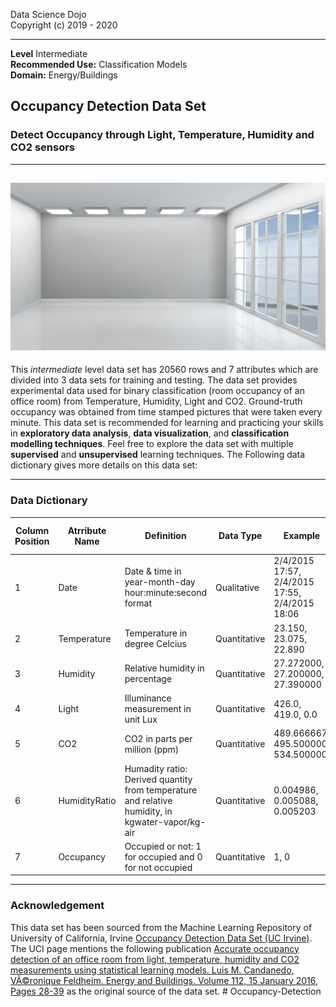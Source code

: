 Data Science Dojo <br/>
Copyright (c) 2019 - 2020

---

**Level** Intermediate <br/>
**Recommended Use:** Classification Models<br/>
**Domain:** Energy/Buildings<br/> 

## Occupancy Detection Data Set 

### Detect Occupancy through Light, Temperature, Humidity and CO2 sensors


---
![](O6YGSH0.jpg)
---

This *intermediate* level data set has 20560 rows and 7 attributes which are divided into 3 data sets for training and testing.
The data set provides experimental data used for binary classification (room occupancy of an office room) from Temperature, Humidity, Light and CO2. 
Ground-truth occupancy was obtained from time stamped pictures that were taken every minute.
This data set is recommended for learning and practicing your skills in **exploratory data analysis**, **data visualization**, and **classification modelling techniques**. 
Feel free to explore the data set with multiple **supervised** and **unsupervised** learning techniques. 
The Following data dictionary gives more details on this data set:

---

### Data Dictionary 

| Column   Position 	| Atrribute Name 	| Definition                                                                                           	| Data Type    	| Example                                        	| % Null Ratios 	|
|-------------------	|----------------	|------------------------------------------------------------------------------------------------------	|--------------	|------------------------------------------------	|---------------	|
| 1                 	| Date           	| Date & time in year-month-day hour:minute:second format                                              	| Qualitative  	| 2/4/2015 17:57, 2/4/2015 17:55, 2/4/2015 18:06		 	| 0             	|
| 2                 	| Temperature    	| Temperature in degree Celcius                                                                        	| Quantitative 	| 23.150, 23.075, 22.890                         	| 0             	|
| 3                 	| Humidity       	| Relative humidity in percentage                                                                      	| Quantitative 	| 27.272000, 27.200000, 27.390000                	| 0             	|
| 4                 	| Light          	| Illuminance measurement in unit Lux                                                                  	| Quantitative 	| 426.0, 419.0, 0.0	                              	| 0             	|
| 5                 	| CO2            	| CO2 in parts per million (ppm)                                                                       	| Quantitative 	| 489.666667,   495.500000, 534.500000           	| 0             	|
| 6                 	| HumidityRatio  	| Humadity ratio:  Derived quantity from temperature and   relative humidity, in kgwater-vapor/kg-air  	| Quantitative 	| 0.004986, 0.005088, 0.005203                   	| 0             	|
| 7                 	| Occupancy      	| Occupied or not: 1 for occupied and 0 for not occupied                                               	| Quantitative 	| 1, 0                                           	| 0             	|


---

### Acknowledgement


This data set has been sourced from the Machine Learning Repository of University of California, Irvine [Occupancy Detection Data Set (UC Irvine)](https://archive.ics.uci.edu/ml/datasets/Occupancy+Detection+#). The UCI page mentions the following publication [Accurate occupancy detection of an office room from light, temperature, humidity and CO2 measurements using statistical learning models. Luis M. Candanedo, VÃ©ronique Feldheim. Energy and Buildings. Volume 112, 15 January 2016, Pages 28-39](https://www.researchgate.net/profile/Luis_Candanedo_Ibarra/publication/285627413_Accurate_occupancy_detection_of_an_office_room_from_light_temperature_humidity_and_CO2_measurements_using_statistical_learning_models/links/5b1d843ea6fdcca67b690c28/Accurate-occupancy-detection-of-an-office-room-from-light-temperature-humidity-and-CO2-measurements-using-statistical-learning-models.pdf?origin=publication_detail) as the original source of the data set.  # Occupancy-Detection
